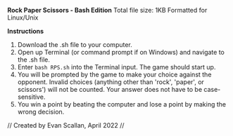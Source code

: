 **Rock Paper Scissors - Bash Edition**
Total file size: 1KB
Formatted for Linux/Unix

**Instructions**
  1. Download the .sh file to your computer.
  2. Open up Terminal (or command prompt if on Windows) and navigate to the .sh file.
  3. Enter `bash RPS.sh` into the Terminal input. The game should start up.
  4. You will be prompted by the game to make your choice against the opponent. Invalid choices (anything other than 'rock', 'paper', or scissors') will not be counted. Your answer does not have to be case-sensitive.
  5.  You win a point by beating the computer and lose a point by making the wrong decision.
 
 
  
 // Created by Evan Scallan, April 2022 //
  
  
